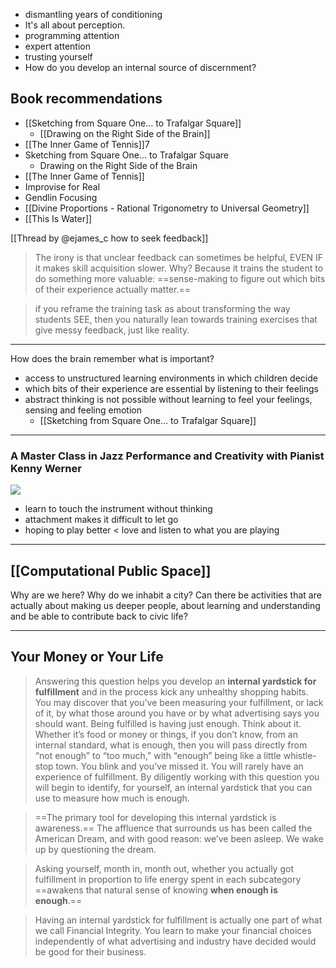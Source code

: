 
- dismantling years of conditioning
- It's all about perception.
- programming attention
- expert attention
- trusting yourself
- How do you develop an internal source of discernment?
## Book recommendations

- [[Sketching from Square One... to Trafalgar Square]]
	- [[Drawing on the Right Side of the Brain]]
- [[The Inner Game of Tennis]]7
- Sketching from Square One... to Trafalgar Square
	- Drawing on the Right Side of the Brain
- [[The Inner Game of Tennis]]
- Improvise for Real
- Gendlin Focusing
- [[Divine Proportions - Rational Trigonometry to Universal Geometry]]
- [[This Is Water]]

[[Thread by @ejames_c how to seek feedback]]

> The irony is that unclear feedback can sometimes be helpful, EVEN IF it makes skill acquisition slower. Why? Because it trains the student to do something more valuable: ==sense-making to figure out which bits of their experience actually matter.==

>  if you reframe the training task as about transforming the way students SEE, then you naturally lean towards training exercises that give messy feedback, just like reality.

---

How does the brain remember what is important?
- access to unstructured learning environments in which children decide 
- which bits of their experience are essential by listening to their feelings
- abstract thinking is not possible without learning to feel your feelings, sensing and feeling emotion
	- [[Sketching from Square One... to Trafalgar Square]]

---
### A Master Class in Jazz Performance and Creativity with Pianist Kenny Werner

![](https://youtu.be/Un3p614XExc?si=SrjsgA1PJsEqDSgr)

- learn to touch the instrument without thinking
- attachment makes it difficult to let go
- hoping to play better < love and listen to what you are playing

---
## [[Computational Public Space]]

Why are we here? Why do we inhabit a city? Can there be activities that are actually about making us deeper people, about learning and understanding and be able to contribute back to civic life?

---

## Your Money or Your Life

> Answering this question helps you develop an **internal yardstick for fulfillment** and in the process kick any unhealthy shopping habits. You may discover that you’ve been measuring your fulfillment, or lack of it, by what those around you have or by what advertising says you should want. Being fulfilled is having just enough. Think about it. Whether it’s food or money or things, if you don’t know, from an internal standard, what is enough, then you will pass directly from “not enough” to “too much,” with “enough” being like a little whistle-stop town. You blink and you’ve missed it. You will rarely have an experience of fulfillment. By diligently working with this question you will begin to identify, for yourself, an internal yardstick that you can use to measure how much is enough.

> ==The primary tool for developing this internal yardstick is awareness.== The affluence that surrounds us has been called the American Dream, and with good reason: we’ve been asleep. We wake up by questioning the dream. 

> Asking yourself, month in, month out, whether you actually got fulfillment in proportion to life energy spent in each subcategory ==awakens that natural sense of knowing __when enough is enough__.==

> Having an internal yardstick for fulfillment is actually one part of what we call Financial Integrity. You learn to make your financial choices independently of what advertising and industry have decided would be good for their business.
